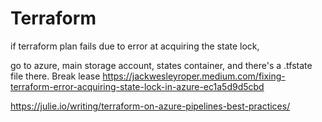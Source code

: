 # Terraform

if terraform plan fails due to error at acquiring the state lock, 

go to azure, main storage account, states container, and there's a .tfstate file there. Break lease
https://jackwesleyroper.medium.com/fixing-terraform-error-acquiring-state-lock-in-azure-ec1a5d9d5cbd

https://julie.io/writing/terraform-on-azure-pipelines-best-practices/